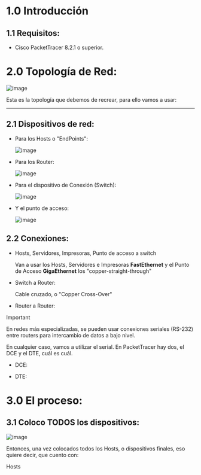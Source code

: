 # 1.0 Introducción

## 1.1 Requisitos:

- Cisco PacketTracer 8.2.1 o superior.

# 2.0 Topología de Red:

![image](https://github.com/user-attachments/assets/b577b774-4e07-4965-b57f-62614afa98e8)

Esta es la topología que debemos de recrear, para ello vamos a usar:

********************************************

## 2.1 Dispositivos de red:

- Para los Hosts o "EndPoints":
  
  ![image](https://github.com/user-attachments/assets/62add32d-4a26-4701-b0bd-5d968842b784)

- Para los Router:
  
  ![image](https://github.com/user-attachments/assets/80b2cf19-1acf-4c8b-a33e-53afdf4d2f08)

- Para el dispositivo de Conexión (Switch):
  
  ![image](https://github.com/user-attachments/assets/81351840-4a81-49bd-bf60-7c9ee1f42af3)

- Y el punto de acceso:
  
  ![image](https://github.com/user-attachments/assets/265d4369-f7e0-4a8c-8c50-b3bbacb1321b)
 
## 2.2 Conexiones:
- Hosts, Servidores, Impresoras, Punto de acceso a switch
  
  Van a usar los Hosts, Servidores e Impresoras **FastEthernet** y el Punto de Acceso **GigaEthernet** los "copper-straight-through"

  
- Switch a Router:

  Cable cruzado, o "Copper Cross-Over"

- Router a Router:

> [!IMPORTANT]
> En redes más especializadas, se pueden usar conexiones seriales (RS-232) entre routers para intercambio de datos a bajo nivel.
> 
> En cualquier caso, vamos a utilizar el serial. En PacketTracer hay dos, el DCE y el DTE, cuál es cuál.
>
> - DCE:
>   
> - DTE:
>

# 3.0 El proceso:
## 3.1 Coloco TODOS los dispositivos:

![image](https://github.com/user-attachments/assets/e51cf7e6-88d7-4e7e-86e1-512b92b1aca2)

Entonces, una vez colocados todos los Hosts, o dispositivos finales, eso quiere decir, que cuento con:

Hosts

